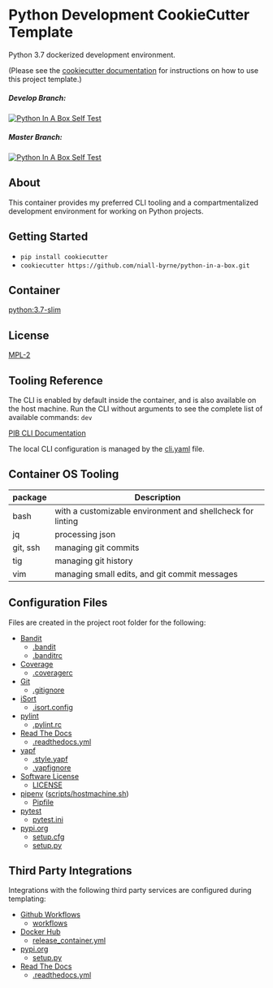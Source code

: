 # Python Development CookieCutter Template

Python 3.7 dockerized development environment.

(Please see the [cookiecutter documentation](https://cookiecutter.readthedocs.io/) for instructions on how to use this project template.)

##### Develop Branch:
[![Python In A Box Self Test](https://github.com/niall-byrne/python-in-a-box/workflows/Python%20In%20A%20Box%20Self%20Test/badge.svg?branch=develop)](https://github.com/niall-byrne/python-in-a-box/actions)

##### Master Branch:
[![Python In A Box Self Test](https://github.com/niall-byrne/python-in-a-box/workflows/Python%20In%20A%20Box%20Self%20Test/badge.svg?branch=master)](https://github.com/niall-byrne/python-in-a-box/actions)

## About

This container provides my preferred CLI tooling and a compartmentalized development environment for working on Python projects.

## Getting Started

- `pip install cookiecutter`
- `cookiecutter https://github.com/niall-byrne/python-in-a-box.git`

## Container

[python:3.7-slim](https://github.com/docker-library/python/tree/master/3.7/buster/slim)

## License

[MPL-2](LICENSE)

## Tooling Reference
The CLI is enabled by default inside the container, and is also available on the host machine.
Run the CLI without arguments to see the complete list of available commands: `dev`

[PIB CLI Documentation](https://github.com/niall-byrne/pib_cli)

The local CLI configuration is managed by the [cli.yaml](./{{cookiecutter.project_slug}}/assets/cli.yaml) file.

## Container OS Tooling
| package | Description                                                 |
|---------|-------------------------------------------------------------|
| bash    |  with a customizable environment and shellcheck for linting |
| jq      |  processing json                                            |
| git, ssh|  managing git commits                                       |
| tig     |  managing git history                                       |
| vim     |  managing small edits, and git commit messages              |


## Configuration Files

Files are created in the project root folder for the following:

- [Bandit](https://bandit.readthedocs.io/en/latest/)
  - [.bandit](./{{cookiecutter.project_slug}}/.bandit)
  - [.banditrc](./{{cookiecutter.project_slug}}/.bandit.rc)
- [Coverage](https://coverage.readthedocs.io/en/coverage-5.3.1/)
  - [.coveragerc](./{{cookiecutter.project_slug}}/.coveragerc)
- [Git](https://git-scm.com/)
  - [.gitignore](./{{cookiecutter.project_slug}}/.gitignore)
- [iSort](https://pycqa.github.io/isort/)
  - [.isort.config](./{{cookiecutter.project_slug}}/.isort.cfg)
- [pylint](https://www.pylint.org/)
  - [.pylint.rc](./{{cookiecutter.project_slug}}/.pylint.rc)
- [Read The Docs](https://readthedocs.org/)
  - [.readthedocs.yml](./{{cookiecutter.project_slug}}/.readthedocs.yml)
- [yapf](https://readthedocs.org/)
  - [.style.yapf](./{{cookiecutter.project_slug}}/.style.yapf)
  - [.yapfignore](./{{cookiecutter.project_slug}}/.yapfignore)
- [Software License](https://docs.github.com/en/free-pro-team@latest/github/creating-cloning-and-archiving-repositories/licensing-a-repository)
  - [LICENSE](./{{cookiecutter.project_slug}}/LICENSE)
- [pipenv](https://github.com/pypa/pipenv) ([scripts/hostmachine.sh](./scripts/hostmachine.sh))
  - [Pipfile](./{{cookiecutter.project_slug}}/Pipfile) 
- [pytest](https://docs.pytest.org/en/stable/)
  - [pytest.ini](./{{cookiecutter.project_slug}}/pytest.ini)
- [pypi.org](https://pypi.org/)
  - [setup.cfg](./{{cookiecutter.project_slug}}/setup.cfg)
  - [setup.py](./{{cookiecutter.project_slug}}/setup.py)

## Third Party Integrations

Integrations with the following third party services are configured during templating:

- [Github Workflows](https://docs.github.com/en/free-pro-team@latest/actions/reference/workflow-syntax-for-github-actions)
  - [workflows](./{{cookiecutter.project_slug}}/.github/workflows)
- [Docker Hub](https://hub.docker.com/)
  - [release_container.yml](./{{cookiecutter.project_slug}}/.github/workflows/release_container.yml)
- [pypi.org](https://pypi.org/)
  - [setup.py](./{{cookiecutter.project_slug}}/setup.py)
- [Read The Docs](https://readthedocs.org/)
  - [.readthedocs.yml](./{{cookiecutter.project_slug}}/.readthedocs.yml)
